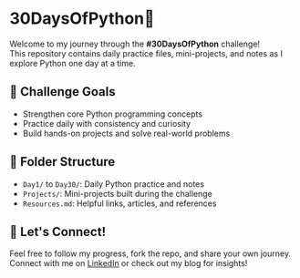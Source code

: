 # 30DaysOfPython🚀

Welcome to my journey through the **#30DaysOfPython** challenge!  
This repository contains daily practice files, mini-projects, and notes as I explore Python one day at a time.

## 📅 Challenge Goals

- Strengthen core Python programming concepts
- Practice daily with consistency and curiosity
- Build hands-on projects and solve real-world problems

## 📂 Folder Structure

- `Day1/` to `Day30/`: Daily Python practice and notes
- `Projects/`: Mini-projects built during the challenge
- `Resources.md`: Helpful links, articles, and references

## 🚀 Let's Connect!
Feel free to follow my progress, fork the repo, and share your own journey.  
Connect with me on [LinkedIn](https://www.linkedin.com/in/sonaligupta13/) or check out my blog for insights!
